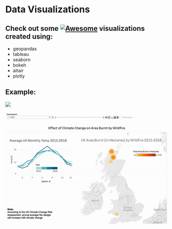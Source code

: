 # Data Visualizations

## Check out some [![Awesome](https://cdn.rawgit.com/sindresorhus/awesome/d7305f38d29fed78fa85652e3a63e154dd8e8829/media/badge.svg)](https://github.com/sindresorhus/awesome) visualizations created using:

- geopandas
- tableau
- seaborn
- bokeh
- altair
- plotly

## Example: 
![](hobbit.gif)

![](climate_change_fires.gif)

